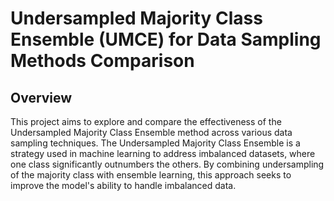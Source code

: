 # Undersampled Majority Class Ensemble (UMCE) for Data Sampling Methods Comparison

## Overview

This project aims to explore and compare the effectiveness of the Undersampled Majority Class Ensemble method across various data sampling techniques. The Undersampled Majority Class Ensemble is a strategy used in machine learning to address imbalanced datasets, where one class significantly outnumbers the others. By combining undersampling of the majority class with ensemble learning, this approach seeks to improve the model's ability to handle imbalanced data.

